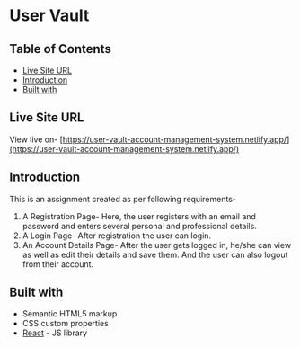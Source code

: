 # User Vault

## Table of Contents

- [Live Site URL](#live-site-url)
- [Introduction](#introduction)
- [Built with](#built-with)

## Live Site URL

View live on- [https://user-vault-account-management-system.netlify.app/](https://user-vault-account-management-system.netlify.app/)

## Introduction

This is an assignment created as per following requirements-

1. A Registration Page- Here, the user registers with an email and password and enters several personal and professional details.
2. A Login Page- After registration the user can login.
3. An Account Details Page- After the user gets logged in, he/she can view as well as edit their details and save them. And the user can also logout from their account.

## Built with

- Semantic HTML5 markup
- CSS custom properties
- [React](https://reactjs.org/) - JS library
